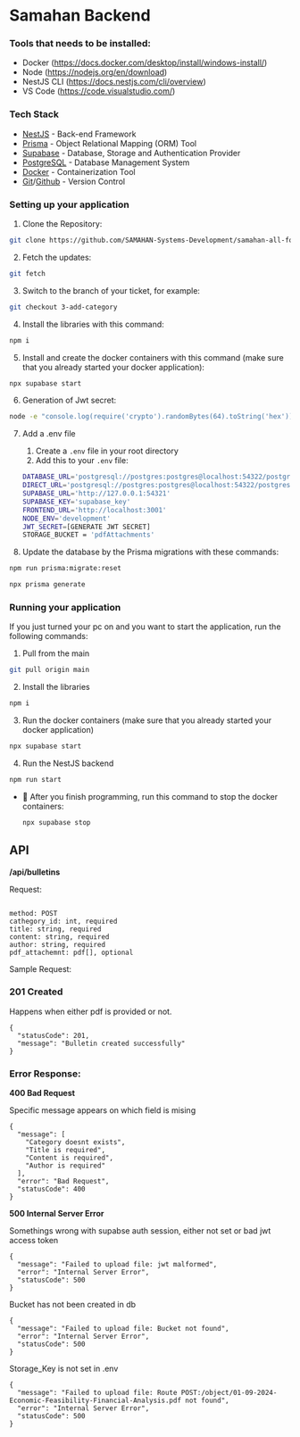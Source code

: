 # **Samahan Backend**

### Tools that needs to be installed:

- Docker (https://docs.docker.com/desktop/install/windows-install/)
- Node (https://nodejs.org/en/download)
- NestJS CLI (https://docs.nestjs.com/cli/overview)
- VS Code (https://code.visualstudio.com/)

### Tech Stack

- [NestJS](https://nestjs.com/) - Back-end Framework
- [Prisma](https://www.prisma.io/) - Object Relational Mapping (ORM) Tool
- [Supabase](https://supabase.com/docs) - Database, Storage and Authentication Provider
- [PostgreSQL](https://www.postgresql.org/) - Database Management System
- [Docker](https://www.docker.com/) - Containerization Tool
- [Git](https://git-scm.com/)/[Github](https://github.com/) - Version Control

### Setting up your application

1. Clone the Repository:

```bash
git clone https://github.com/SAMAHAN-Systems-Development/samahan-all-for-more-backend.git
```

2. Fetch the updates:

```bash
git fetch
```

3. Switch to the branch of your ticket, for example:

```bash
git checkout 3-add-category
```

4. Install the libraries with this command:

```bash
npm i
```

5. Install and create the docker containers with this command (make sure that you already started your docker application):

```bash
npx supabase start
```

6. Generation of Jwt secret:

```bash
node -e "console.log(require('crypto').randomBytes(64).toString('hex'))"
```

7. Add a .env file

   1. Create a `.env` file in your root directory
   2. Add this to your `.env` file:

   ```bash
   DATABASE_URL='postgresql://postgres:postgres@localhost:54322/postgres?schema=public'
   DIRECT_URL='postgresql://postgres:postgres@localhost:54322/postgres?schema=public'
   SUPABASE_URL='http://127.0.0.1:54321'
   SUPABASE_KEY='supabase_key'
   FRONTEND_URL='http://localhost:3001'
   NODE_ENV='development'
   JWT_SECRET=[GENERATE JWT SECRET]
   STORAGE_BUCKET = 'pdfAttachments'
   ```

8. Update the database by the Prisma migrations with these commands:

```bash
npm run prisma:migrate:reset
```

```bash
npx prisma generate
```

### Running your application

If you just turned your pc on and you want to start the application, run the following commands:

1. Pull from the main

```bash
git pull origin main
```

2. Install the libraries

```bash
npm i
```

3. Run the docker containers (make sure that you already started your docker application)

```bash
npx supabase start
```

4. Run the NestJS backend

```bash
npm run start
```

- 📌 After you finish programming, run this command to stop the docker containers:

  ```bash
  npx supabase stop
  ```

## API

**/api/bulletins**

Request:

```

method: POST
cathegory_id: int, required
title: string, required
content: string, required
author: string, required
pdf_attachemnt: pdf[], optional
```

Sample Request:

### 201 Created

Happens when either pdf is provided or not.
```
{
  "statusCode": 201,
  "message": "Bulletin created successfully"
}
```

### Error Response:

**400 Bad Request**

Specific message appears on which field is mising

```
{
  "message": [
    "Category doesnt exists",
    "Title is required",
    "Content is required",
    "Author is required"
  ],
  "error": "Bad Request",
  "statusCode": 400
}
```

**500 Internal Server Error**

Somethings wrong with supabse auth session, either not set or bad jwt access token
```
{
  "message": "Failed to upload file: jwt malformed",
  "error": "Internal Server Error",
  "statusCode": 500
}
```

Bucket has not been created in db 

```
{
  "message": "Failed to upload file: Bucket not found",
  "error": "Internal Server Error",
  "statusCode": 500
}
```

Storage_Key is not set in .env
```
{
  "message": "Failed to upload file: Route POST:/object/01-09-2024-Economic-Feasibility-Financial-Analysis.pdf not found",
  "error": "Internal Server Error",
  "statusCode": 500
}
```